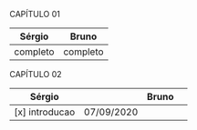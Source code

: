 


CAPÍTULO 01

Sérgio | Bruno
------------ | -------------
completo | completo


CAPÍTULO 02

Sérgio | | Bruno | |
------------ |------------ |------------ |------------ |
[x] introducao | 07/09/2020 | | |
